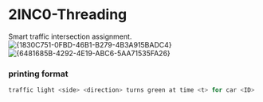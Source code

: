 # 2INC0-Threading
Smart traffic intersection assignment.
![{1830C751-0FBD-46B1-B279-4B3A915BADC4}](https://github.com/user-attachments/assets/a2d8c62e-69a5-4042-b0fd-3b5cda3efbf2)
![{6481685B-4292-4E19-ABC6-5AA71535FA26}](https://github.com/user-attachments/assets/1a4c976f-6cce-46d6-b7df-f1c5f3d1df0c)


### printing format
```c++
traffic light <side> <direction> turns green at time <t> for car <ID>
```
